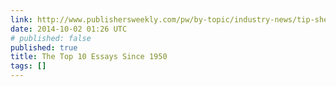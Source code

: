 ```yaml
---
link: http://www.publishersweekly.com/pw/by-topic/industry-news/tip-sheet/article/54337-the-top-10-essays-since-1950.html
date: 2014-10-02 01:26 UTC
# published: false
published: true
title: The Top 10 Essays Since 1950
tags: []
---
```



